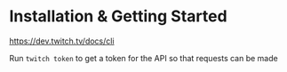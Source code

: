 # Installation & Getting Started

https://dev.twitch.tv/docs/cli

Run `twitch token` to get a token for the API so that requests can be made
